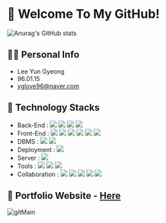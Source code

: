 # 👋 Welcome To My GitHub!


![Anurag's GitHub stats](https://github-readme-stats-sand-six-91.vercel.app/api?username=Yun960115&show_icons=true&count_private=true&line_height=24&theme=dracula&hide=stars)
<!-- 아직은 부족해서 주석처리 !!
![Top Langs](https://github-readme-stats-sand-six-91.vercel.app/api/top-langs/?username=Yun960115&layout=compact&theme=dracula)
-->

## 🙋‍♂️ Personal Info
- Lee Yun Gyeong
- 96.01.15
- yglove96@naver.com

## 🔨 Technology Stacks
- Back-End : <span><img src="https://img.shields.io/badge/Java-007396?style=flat&logo=OpenJDK&logoColor=white"/></span>
             <span><img src="https://img.shields.io/badge/JSP-007396?style=flat&logo=OpenJDK&logoColor=white"/></span>
             <span><img src="https://img.shields.io/badge/Spring4-6DB33F?style=flat&logo=Spring&logoColor=white"/></span>
             <span><img src="https://img.shields.io/badge/MyBatis-000000?style=flat&logo=MyBatis&logoColor=white"/></span>
- Front-End : <span><img src="https://img.shields.io/badge/html5-E34F26?style=flat&logo=html5&logoColor=white"/></span>
              <span><img src="https://img.shields.io/badge/CSS3-1572B6?style=flat&logo=CSS3&logoColor=white"/></span>
              <span><img src="https://img.shields.io/badge/JavaScript-dbab09?style=flat&logo=javascript&logoColor=white"/></span>
              <span><img src="https://img.shields.io/badge/jQuery-0769AD?style=flat&logo=jQuery&logoColor=white"/></span>
              <span><img src="https://img.shields.io/badge/Ajax-61DAFB?style=flat&logo=Ajax&logoColor=white"/></span>
              <span><img src="https://img.shields.io/badge/JSON-000000?style=flat&logo=JSON&logoColor=white"/></span>
- DBMS : <span><img src="https://img.shields.io/badge/Oracle-F80000?style=flat&logo=Oracle&logoColor=white"/></span>
         <span><img src="https://img.shields.io/badge/MySQL-4479A1?style=flat&logo=MySQL&logoColor=white"/></span>
- Deployment : <span><img src="https://img.shields.io/badge/AWS-232f3e?style=flat&logo=AWS&logoColor=white"/></span>
- Server : <span><img src="https://img.shields.io/badge/Apache%20Tomcat-F8DC75?style=flat&logo=Apache%20Tomcat&logoColor=white"/></span>
- Tools : <span><img src="https://img.shields.io/badge/Eclipse%20IDE-2C2255?style=flat&logo=Eclipse%20IDE&logoColor=white"/></span>
          <span><img src="https://img.shields.io/badge/MySQL%20Workbench-4479A1?style=flat&logo=MySQL&logoColor=white"/></span>
          <span><img src="https://img.shields.io/badge/Oracle%20SQL%20Developer-F80000?style=flat&logo=Oracle&logoColor=white"/></span>
- Collaboration : <span><img src="https://img.shields.io/badge/Git-F05032?style=flat&logo=Git&logoColor=white"/></span>
                  <span><img src="https://img.shields.io/badge/GitHub-181717?style=flat&logo=GitHub&logoColor=white"/></span>
                  <span><img src="https://img.shields.io/badge/Whimsical-7952B3?style=flat&logo=Whimsical&logoColor=white"/></span>
                  <span><img src="https://img.shields.io/badge/Google%20Sheets-4479A1?style=flat&logo=Google%20Sheets&logoColor=white"/></span>
                  <span><img src="https://img.shields.io/badge/Google%20Docs-4479A1?style=flat&logo=Google%20Sheets&logoColor=white"/></span>
                  
                  
## 📝 Portfolio Website - <a href="https://lyg-portfolio.netlify.app">Here</a>
![gitMain](https://user-images.githubusercontent.com/110517088/194539138-203f04f8-57bc-45f9-914e-6b8ec2a83c12.jpg)
